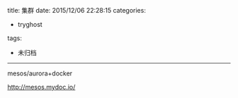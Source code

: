 title: 集群
date: 2015/12/06 22:28:15
categories:
 - tryghost

tags:
 - 未归档 



---

mesos/aurora+docker 

http://mesos.mydoc.io/





